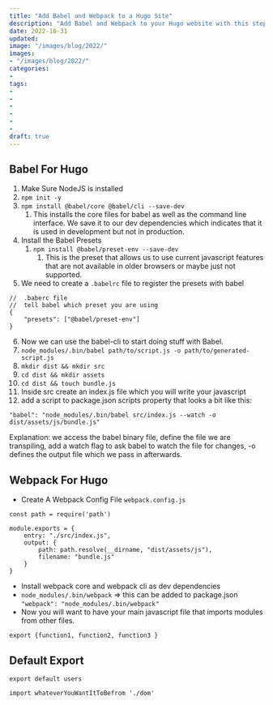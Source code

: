 ```yaml
---
title: "Add Babel and Webpack to a Hugo Site"
description: "Add Babel and Webpack to your Hugo website with this step by step guide"
date: 2022-10-31
updated:  
image: "/images/blog/2022/"
images:
- "/images/blog/2022/"
categories:
- 
tags:
-
- 
- 
- 
- 
- 
draft: true
---
```



## Babel For Hugo

1. Make Sure NodeJS is installed
2. `npm init -y`
3. `npm install @babel/core @babel/cli --save-dev`
   1. This installs the core files for babel as well as the command line interface.  We save it to our dev dependencies which indicates that it is used in development but not in production. 
4. Install the Babel Presets
   1. `npm install @babel/preset-env --save-dev`
      1. This is the preset that allows us to use current javascript features that are not available in older browsers or maybe just not supported.
5. We need to create a `.babelrc` file to register the presets with babel

```
//  .baberc file 
//  tell babel which preset you are using
{
    "presets": ["@babel/preset-env"]
}

```

6. Now we can use the babel-cli to start doing stuff with Babel.  
7. `node_modules/.bin/babel path/to/script.js -o path/to/generated-script.js`
8. `mkdir dist && mkdir src`
9. `cd dist && mkdir assets`
10. `cd dist && touch bundle.js`
11. Inside src create an index.js file which you will write your javascript
12. add a script to package.json scripts property that looks a bit like this:

```
"babel": "node_modules/.bin/babel src/index.js --watch -o dist/assets/js/bundle.js"
```

Explanation:  we access the babel binary file, define the file we are transpiling, add a watch flag to ask babel to watch the file for changes, -o defines the output file which we pass in afterwards.


## Webpack For Hugo

- Create A Webpack Config File `webpack.config.js`

```
const path = require('path')

module.exports = {
    entry: "./src/index.js",
    output: {
        path: path.resolve(__dirname, "dist/assets/js"),
        filename: "bundle.js"
    }
}

```

- Install webpack core and webpack cli as dev dependencies
- `node_modules/.bin/webpack` => this can be added to package.json `"webpack": "node_modules/.bin/webpack"`
- Now you will want to have your main javascript file that imports modules from other files. 


```
export {function1, function2, function3 }

```

## Default Export

`export default users`

`import whateverYouWantItToBefrom './dom'`

